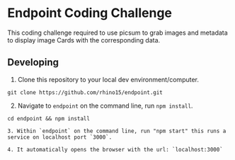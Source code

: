 # Endpoint Coding Challenge

This coding challenge required to use picsum to grab images and metadata to display image Cards with the corresponding data.

## Developing

1. Clone this repository to your local dev environment/computer.

```shell
git clone https://github.com/rhino15/endpoint.git
```

2. Navigate to `endpoint` on the command line, run `npm install`.

```shell
cd endpoint && npm install

3. Within `endpoint` on the command line, run "npm start" this runs a service on localhost port `3000`.

4. It automatically opens the browser with the url: `localhost:3000`
```
